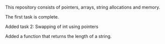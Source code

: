This repository consists of pointers, arrays, string allocations and memory.

The first task is complete.

Added task 2: Swapping of int using pointers

Added a function that returns the length of a string.
